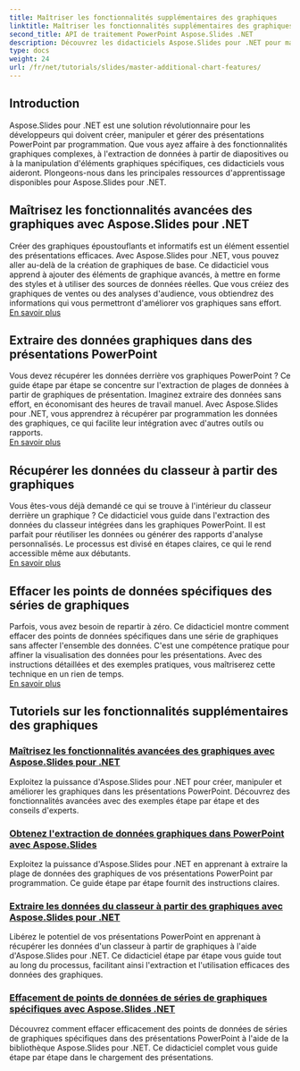 ```yaml
---
title: Maîtriser les fonctionnalités supplémentaires des graphiques
linktitle: Maîtriser les fonctionnalités supplémentaires des graphiques
second_title: API de traitement PowerPoint Aspose.Slides .NET
description: Découvrez les didacticiels Aspose.Slides pour .NET pour maîtriser les fonctionnalités graphiques avancées, extraire les données graphiques et manipuler les données de séries dans les présentations PowerPoint.
type: docs
weight: 24
url: /fr/net/tutorials/slides/master-additional-chart-features/
---
```

## Introduction

Aspose.Slides pour .NET est une solution révolutionnaire pour les développeurs qui doivent créer, manipuler et gérer des présentations PowerPoint par programmation. Que vous ayez affaire à des fonctionnalités graphiques complexes, à l'extraction de données à partir de diapositives ou à la manipulation d'éléments graphiques spécifiques, ces didacticiels vous aideront. Plongeons-nous dans les principales ressources d'apprentissage disponibles pour Aspose.Slides pour .NET.

## Maîtrisez les fonctionnalités avancées des graphiques avec Aspose.Slides pour .NET  
Créer des graphiques époustouflants et informatifs est un élément essentiel des présentations efficaces. Avec Aspose.Slides pour .NET, vous pouvez aller au-delà de la création de graphiques de base. Ce didacticiel vous apprend à ajouter des éléments de graphique avancés, à mettre en forme des styles et à utiliser des sources de données réelles. Que vous créiez des graphiques de ventes ou des analyses d'audience, vous obtiendrez des informations qui vous permettront d'améliorer vos graphiques sans effort.  
[En savoir plus](./master-advanced-chart-features/)


## Extraire des données graphiques dans des présentations PowerPoint  
Vous devez récupérer les données derrière vos graphiques PowerPoint ? Ce guide étape par étape se concentre sur l'extraction de plages de données à partir de graphiques de présentation. Imaginez extraire des données sans effort, en économisant des heures de travail manuel. Avec Aspose.Slides pour .NET, vous apprendrez à récupérer par programmation les données des graphiques, ce qui facilite leur intégration avec d'autres outils ou rapports.  
[En savoir plus](./get-chart-data-extraction/)


## Récupérer les données du classeur à partir des graphiques  
Vous êtes-vous déjà demandé ce qui se trouve à l'intérieur du classeur derrière un graphique ? Ce didacticiel vous guide dans l'extraction des données du classeur intégrées dans les graphiques PowerPoint. Il est parfait pour réutiliser les données ou générer des rapports d'analyse personnalisés. Le processus est divisé en étapes claires, ce qui le rend accessible même aux débutants.  
[En savoir plus](./extract-workbook-data-from-charts/)


## Effacer les points de données spécifiques des séries de graphiques  
Parfois, vous avez besoin de repartir à zéro. Ce didacticiel montre comment effacer des points de données spécifiques dans une série de graphiques sans affecter l'ensemble des données. C'est une compétence pratique pour affiner la visualisation des données pour les présentations. Avec des instructions détaillées et des exemples pratiques, vous maîtriserez cette technique en un rien de temps.  
[En savoir plus](./clearing-specific-chart-series-data-points/)

## Tutoriels sur les fonctionnalités supplémentaires des graphiques
### [Maîtrisez les fonctionnalités avancées des graphiques avec Aspose.Slides pour .NET](./master-advanced-chart-features/)
Exploitez la puissance d'Aspose.Slides pour .NET pour créer, manipuler et améliorer les graphiques dans les présentations PowerPoint. Découvrez des fonctionnalités avancées avec des exemples étape par étape et des conseils d'experts.
### [Obtenez l'extraction de données graphiques dans PowerPoint avec Aspose.Slides](./get-chart-data-extraction/)
Exploitez la puissance d'Aspose.Slides pour .NET en apprenant à extraire la plage de données des graphiques de vos présentations PowerPoint par programmation. Ce guide étape par étape fournit des instructions claires.
### [Extraire les données du classeur à partir des graphiques avec Aspose.Slides pour .NET](./extract-workbook-data-from-charts/)
Libérez le potentiel de vos présentations PowerPoint en apprenant à récupérer les données d'un classeur à partir de graphiques à l'aide d'Aspose.Slides pour .NET. Ce didacticiel étape par étape vous guide tout au long du processus, facilitant ainsi l'extraction et l'utilisation efficaces des données des graphiques.
### [Effacement de points de données de séries de graphiques spécifiques avec Aspose.Slides .NET](./clearing-specific-chart-series-data-points/)
Découvrez comment effacer efficacement des points de données de séries de graphiques spécifiques dans des présentations PowerPoint à l'aide de la bibliothèque Aspose.Slides pour .NET. Ce didacticiel complet vous guide étape par étape dans le chargement des présentations.